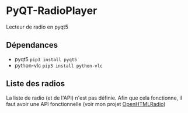 # PyQT-RadioPlayer
Lecteur de radio en pyqt5

## Dépendances
- pyqt5
`pip3 install pyqt5`
- python-vlc
`pip3 install python-vlc`

## Liste des radios

La liste de radio (et de l'API) n'est pas définie. Afin que cela fonctionne,
il faut avoir une API fonctionnelle (voir mon projet [OpenHTMLRadio](https://github.com/Virg62/OpenHTMLRadio))


